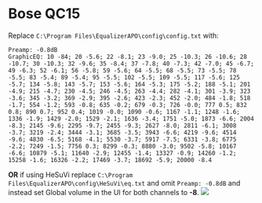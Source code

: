 # Bose QC15
Replace `C:\Program Files\EqualizerAPO\config\config.txt` with:
```
Preamp: -0.8dB
GraphicEQ: 10 -84; 20 -5.6; 22 -8.1; 23 -9.0; 25 -10.3; 26 -10.6; 28 -10.7; 30 -10.3; 32 -9.6; 35 -8.4; 37 -7.8; 40 -7.3; 42 -7.0; 45 -6.7; 49 -6.3; 52 -6.1; 56 -5.8; 59 -5.6; 64 -5.5; 68 -5.5; 73 -5.5; 78 -5.5; 83 -5.4; 89 -5.4; 95 -5.5; 102 -5.5; 109 -5.5; 117 -5.6; 125 -5.7; 134 -5.8; 143 -5.7; 153 -5.6; 164 -5.3; 175 -5.2; 188 -5.1; 201 -4.9; 215 -4.7; 230 -4.5; 246 -4.5; 263 -4.4; 282 -4.1; 301 -3.9; 323 -3.6; 345 -3.2; 369 -2.9; 395 -2.6; 423 -2.3; 452 -2.0; 484 -1.8; 518 -1.7; 554 -1.2; 593 -0.8; 635 -0.2; 679 -0.3; 726 -0.0; 777 0.5; 832 0.8; 890 0.7; 952 0.4; 1019 -0.0; 1090 -0.6; 1167 -1.1; 1248 -1.6; 1336 -1.9; 1429 -2.0; 1529 -2.1; 1636 -3.4; 1751 -5.0; 1873 -6.6; 2004 -8.3; 2145 -9.6; 2295 -9.7; 2455 -9.3; 2627 -8.0; 2811 -6.1; 3008 -3.7; 3219 -2.4; 3444 -3.1; 3685 -3.5; 3943 -6.6; 4219 -9.6; 4514 -9.6; 4830 -6.5; 5168 -4.1; 5530 -3.7; 5917 -7.5; 6331 -3.8; 6775 -2.2; 7249 -1.5; 7756 0.3; 8299 -0.3; 8880 -3.0; 9502 -5.8; 10167 -6.6; 10879 -5.1; 11640 -2.9; 12455 -1.4; 13327 -0.9; 14260 -1.2; 15258 -1.6; 16326 -2.2; 17469 -3.7; 18692 -5.9; 20000 -8.4
```
**OR** if using HeSuVi replace `C:\Program Files\EqualizerAPO\config\HeSuVi\eq.txt` and omit `Preamp: -0.8dB` and instead set Global volume in the UI for both channels to **-8**.
![](https://raw.githubusercontent.com/jaakkopasanen/AutoEq/master/results/SBAF-Serious/headphoncecom/onear/Bose%20QC15/Bose%20QC15.png)
